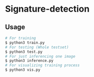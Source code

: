 # Signature-detection

## Usage

```bash
# For training
$ python3 train.py
# For testing (Whole testset)
$ python3 test.py
# For just inferencing one image
$ python3 inference.py
# For visualizing training process
$ python3 vis.py
```

